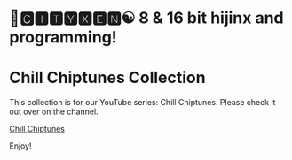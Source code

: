 # 🌆🅲🅸🆃🆈🆇🅴🅽☯️ 8 & 16 bit hijinx and programming!

# Chill Chiptunes Collection

This collection is for our YouTube series: Chill Chiptunes. Please check it out over on the channel.

[Chill Chiptunes](https://www.youtube.com/watch?v=1qZDiPD-55Q&list=PLwrJopiRMOvx3bqQbB_eVEkQzc52cGxqD&ab_channel=CityXen)

Enjoy!
